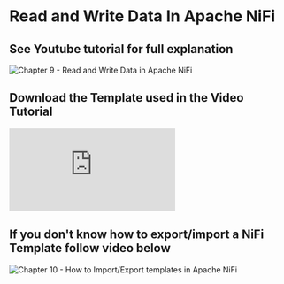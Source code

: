 
# Read and Write Data In Apache NiFi


## See Youtube tutorial for full explanation 
![Chapter 9 - Read and Write Data in Apache NiFi ](https://youtu.be/1VG-bVOECGM)

## Download the Template used in the Video Tutorial
![Chapter 9 - Read and Write Data in Apache NiFi ](https://github.com/InsightByte/ApacheNifi/blob/main/Chapter-9/Chapter_9_-_Write-and-Read-with-NiFi-processors.xml)


## If you don't know how to export/import a NiFi Template follow video below
![Chapter 10 - How to Import/Export templates in Apache NiFi ](https://youtu.be/1RnQG7Fu6Ds)
